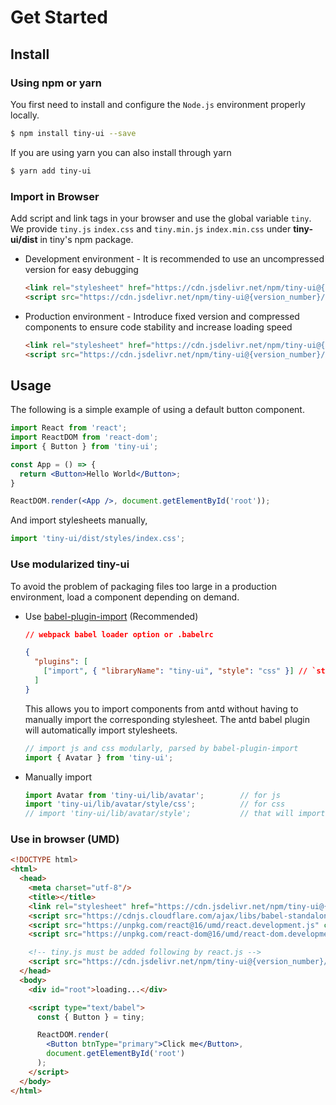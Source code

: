 # Get Started

## Install

### Using npm or yarn

You first need to install and configure the `Node.js` environment properly locally.

```bash
$ npm install tiny-ui --save
```

If you are using yarn you can also install through yarn

```bash
$ yarn add tiny-ui
```

### Import in Browser

Add script and link tags in your browser and use the global variable `tiny`. We provide `tiny.js` `index.css` and `tiny.min.js` `index.min.css` under **tiny-ui/dist** in tiny's npm package.

- Development environment - It is recommended to use an uncompressed version for easy debugging
    ```html
    <link rel="stylesheet" href="https://cdn.jsdelivr.net/npm/tiny-ui@{version_number}/dist/styles/tiny.css">
    <script src="https://cdn.jsdelivr.net/npm/tiny-ui@{version_number}/dist/tiny.js"></script>
    ```

- Production environment - Introduce fixed version and compressed components to ensure code stability and increase loading speed
    ```html
    <link rel="stylesheet" href="https://cdn.jsdelivr.net/npm/tiny-ui@{version_number}/dist/styles/tiny.min.css">
    <script src="https://cdn.jsdelivr.net/npm/tiny-ui@{version_number}/dist/tiny.min.js"></script>
    ```

## Usage

The following is a simple example of using a default button component.

```jsx
import React from 'react';
import ReactDOM from 'react-dom';
import { Button } from 'tiny-ui';

const App = () => {
  return <Button>Hello World</Button>;
}

ReactDOM.render(<App />, document.getElementById('root'));
```

And import stylesheets manually,
```jsx
import 'tiny-ui/dist/styles/index.css';
```

### Use modularized tiny-ui

To avoid the problem of packaging files too large in a production environment, load a component depending on demand.

- Use [babel-plugin-import](https://github.com/ant-design/babel-plugin-import) (Recommended)

    ```json
    // webpack babel loader option or .babelrc

    {
      "plugins": [
        ["import", { "libraryName": "tiny-ui", "style": "css" }] // `style: true` for scss
      ]
    }
    ```

    This allows you to import components from antd without having to manually import the corresponding stylesheet. The antd babel plugin will automatically import stylesheets.

    ```jsx
    // import js and css modularly, parsed by babel-plugin-import
    import { Avatar } from 'tiny-ui';
    ```

- Manually import

    ```jsx
    import Avatar from 'tiny-ui/lib/avatar';        // for js
    import 'tiny-ui/lib/avatar/style/css';          // for css
    // import 'tiny-ui/lib/avatar/style';           // that will import scss
    ```

### Use in browser (UMD)

```html
<!DOCTYPE html>
<html>
  <head>
    <meta charset="utf-8"/>
    <title></title>
    <link rel="stylesheet" href="https://cdn.jsdelivr.net/npm/tiny-ui@{version_number}/dist/styles/index.css" crossorigin>
    <script src="https://cdnjs.cloudflare.com/ajax/libs/babel-standalone/6.26.0/babel.min.js" crossorigin></script>
    <script src="https://unpkg.com/react@16/umd/react.development.js" crossorigin></script>
    <script src="https://unpkg.com/react-dom@16/umd/react-dom.development.js" crossorigin></script>

    <!-- tiny.js must be added following by react.js -->
    <script src="https://cdn.jsdelivr.net/npm/tiny-ui@{version_number}/dist/tiny.js" crossorigin></script>
  </head>
  <body>
    <div id="root">loading...</div>

    <script type="text/babel">
      const { Button } = tiny;

      ReactDOM.render(
      	<Button btnType="primary">Click me</Button>,
      	document.getElementById('root')
      );
    </script>
  </body>
</html>
```
